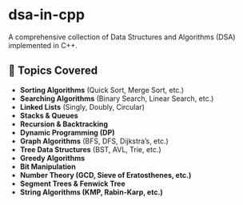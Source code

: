 # dsa-in-cpp
A comprehensive collection of Data Structures and Algorithms (DSA) implemented in C++.

## 📌 Topics Covered
- **Sorting Algorithms** (Quick Sort, Merge Sort, etc.)
- **Searching Algorithms** (Binary Search, Linear Search, etc.)
- **Linked Lists** (Singly, Doubly, Circular)
- **Stacks & Queues**
- **Recursion & Backtracking**
- **Dynamic Programming (DP)**
- **Graph Algorithms** (BFS, DFS, Dijkstra’s, etc.)
- **Tree Data Structures** (BST, AVL, Trie, etc.)
- **Greedy Algorithms**
- **Bit Manipulation**
- **Number Theory (GCD, Sieve of Eratosthenes, etc.)**
- **Segment Trees & Fenwick Tree**
- **String Algorithms (KMP, Rabin-Karp, etc.)**
